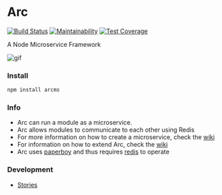 # Arc
[![Build Status](https://travis-ci.org/altereagle/arc.svg?branch=master)](https://travis-ci.org/altereagle/arc)
[![Maintainability](https://api.codeclimate.com/v1/badges/250cba5c85e88cec6dfb/maintainability)](https://codeclimate.com/github/altereagle/arc/maintainability)
[![Test Coverage](https://api.codeclimate.com/v1/badges/250cba5c85e88cec6dfb/test_coverage)](https://codeclimate.com/github/altereagle/arc/test_coverage)

A Node Microservice Framework

![gif](https://media.giphy.com/media/kFyLfPH7FU7zW/giphy.gif)

### Install
```bash
npm install arcms
```

### Info
* Arc can run a module as a microservice.
* Arc allows modules to communicate to each other using Redis
* For more information on how to create a microservice, check the [wiki](https://github.com/altereagle/arc/wiki)
* For information on how to extend Arc, check the [wiki](https://github.com/altereagle/arc/wiki)
* Arc uses [paperboy](https://www.npmjs.com/package/paperboy-communicator) and thus requires [redis](https://redis.io/) to operate


### Development
* [Stories](https://www.pivotaltracker.com/n/projects/2148007)
